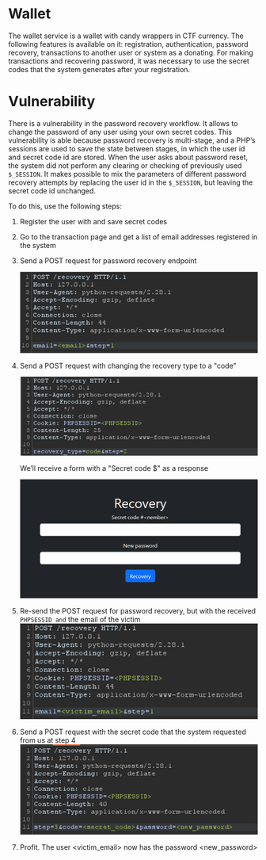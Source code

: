 # Wallet

The wallet service is a wallet with candy wrappers in CTF currency. The following features is available on it: registration, authentication, password recovery, transactions to another user or system as a donating. For making transactions and recovering password, it was necessary to use the secret codes that the system generates after your registration.

# Vulnerability

There is a vulnerability in the password recovery workflow. It allows to change the password of any user using your own secret codes. This vulnerability is able because  password recovery is multi-stage, and a PHP’s sessions are used to save the state between stages, in which the user id and secret code id are stored. When the user asks about password reset, the system did not perform any clearing or checking of previously used `$_SESSION`. It makes possible to mix the parameters of different password recovery attempts by replacing the user id in the `$_SESSION`, but leaving the secret code id unchanged. 

To do this, use the following steps:

1. Register the user with <email> and save secret codes
2. Go to the transaction page and get a list of email addresses registered in the system
3. Send a POST request for password recovery endpoint

   ![POST request for password recovery endpoint](image3.png)

4. Send a POST request with changing the recovery type to a "code"

   ![POST request with changing the recovery type to a "code"](image1.png)

   We’ll receive a form with a "Secret code $<number>" as a response

   ![Response](image2.png)
5. Re-send the POST request for password recovery, but with the received `PHPSESSID and` the email of the victim
   ![POST request for password recovery](image5.png)
6. Send a POST request with the secret code that the system requested from us at step 4
   ![POST request with the secret code and password](image4.png)
7. Profit. The user <victim_email> now has the password <new_password>
 


